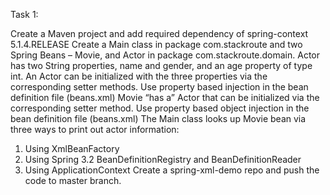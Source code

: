 Task 1:


Create a Maven project and add required dependency of spring-context 5.1.4.RELEASE
Create a Main class in package com.stackroute and two Spring Beans – Movie, and Actor in
package com.stackroute.domain.
Actor has two String properties, name and gender, and an age property of type int.
An Actor can be initialized with the three properties via the corresponding setter methods. Use
property based injection in the bean definition file (beans.xml)
Movie “has a” Actor that can be initialized via the corresponding setter method. Use property
based object injection in the bean definition file (beans.xml)
The Main class looks up Movie bean via three ways to print out actor information:
1. Using XmlBeanFactory
2. Using Spring 3.2 BeanDefinitionRegistry and BeanDefinitionReader
3. Using ApplicationContext
Create a spring-xml-demo repo and push the code to master branch.
